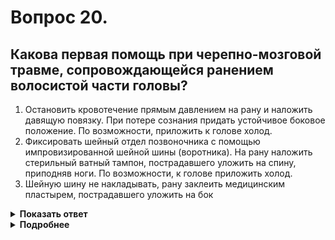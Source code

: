# Вопрос 20.

## Какова первая помощь при черепно-мозговой травме, сопровождающейся ранением волосистой части головы?

1. Остановить кровотечение прямым давлением на рану и наложить давящую повязку. При потере сознания придать устойчивое боковое положение. По возможности, приложить к голове холод.
2. Фиксировать шейный отдел позвоночника с помощью импровизированной шейной шины (воротника). На рану наложить стерильный ватный тампон, пострадавшего уложить на спину, приподняв ноги. По возможности, к голове приложить холод.
3. Шейную шину не накладывать, рану заклеить медицинским пластырем, пострадавшего уложить на бок

<details>
<summary><b>Показать ответ</b></summary>
Правильный ответ: 1
</details>
<details>
<summary><b>Подробнее</b></summary>
Последовательность действий при оказании первой помощи следующая - остановить кровотечение прямым давлением на рану и наложить давящую повязку. При потере сознания придать устойчивое боковое положение. По возможности, приложить к голове холод.
</details>